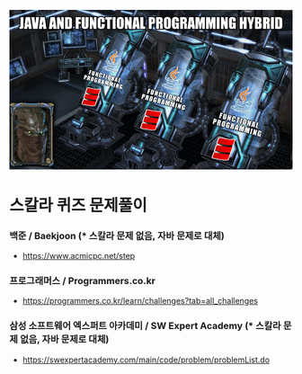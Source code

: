 ![scala](https://github.com/FeetCodingHommy/CodingSkillTest/blob/master/Scala/pic_scala.png)

# 스칼라 퀴즈 문제풀이
### 백준 / Baekjoon (* 스칼라 문제 없음, 자바 문제로 대체)
* https://www.acmicpc.net/step
### 프로그래머스 / Programmers.co.kr
* https://programmers.co.kr/learn/challenges?tab=all_challenges
### 삼성 소프트웨어 엑스퍼트 아카데미 / SW Expert Academy (* 스칼라 문제 없음, 자바 문제로 대체)
* https://swexpertacademy.com/main/code/problem/problemList.do
